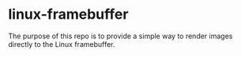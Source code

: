 # linux-framebuffer

The purpose of this repo is to provide a simple way to render images directly to the Linux framebuffer.
